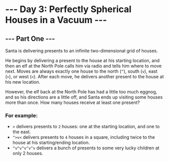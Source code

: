 # --- Day 3: Perfectly Spherical Houses in a Vacuum ---

## --- Part One ---

Santa is delivering presents to an infinite two-dimensional grid of houses.

He begins by delivering a present to the house at his starting location, and then an elf at the North Pole calls 
him via radio and tells him where to move next. Moves are always exactly one house to the north (`^`), south (`v`), 
east (`>`), or west (`<`). After each move, he delivers another present to the house at his new location.

However, the elf back at the North Pole has had a little too much eggnog, and so his directions are a little off, 
and Santa ends up visiting some houses more than once. How many houses receive at least one present?

### For example:

- `>` delivers presents to `2` houses: one at the starting location, and one to the east.
- `^>v<` delivers presents to `4` houses in a square, including twice to the house at his starting/ending location.
- `^v^v^v^v^v` delivers a bunch of presents to some very lucky children at only 2 houses.
